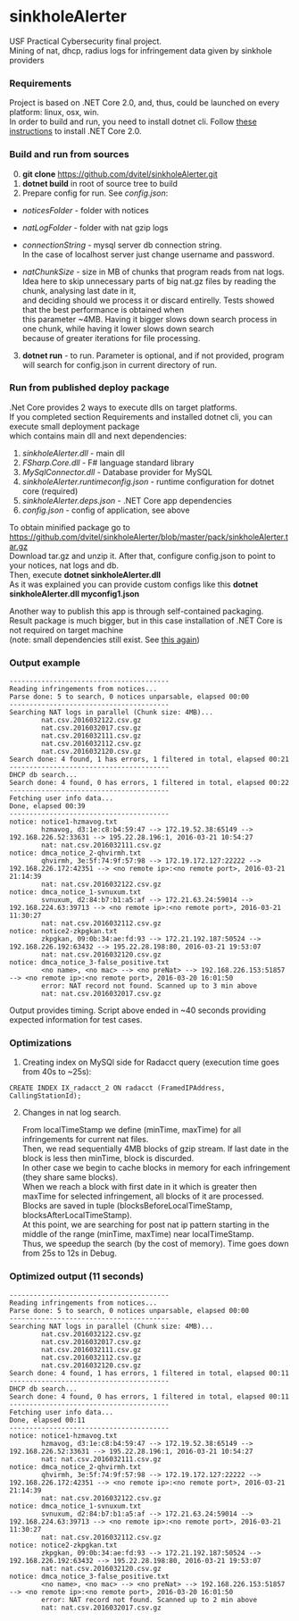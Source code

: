 # sinkholeAlerter
USF Practical Cybersecurity final project. \
Mining of nat, dhcp, radius logs for infringement data given by sinkhole providers

### Requirements
Project is based on .NET Core 2.0, and, thus, could be launched on every platform: linux, osx, win. \
In order to build and run, you need to install dotnet cli. 
Follow [these instructions](https://docs.microsoft.com/en-us/dotnet/core/linux-prerequisites?tabs=netcore2x) to install .NET Core 2.0.

### Build and run from sources
0. **git clone** https://github.com/dvitel/sinkholeAlerter.git
1. **dotnet build** in root of source tree to build
2. Prepare config for run. See _config.json_:

  * _noticesFolder_ - folder with notices

  * _natLogFolder_ - folder with nat gzip logs

  * _connectionString_ - mysql server db connection string.    
      In the case of localhost server just change username and password.

  * _natChunkSize_ - size in MB of chunks that program reads from nat logs.   
    Idea here to skip unnecessary parts of big nat.gz files by reading the chunk, analysing last date in it, \
    and deciding should we process it or discard entirelly. Tests showed that the best performance is obtained when \
    this parameter ~4MB. Having it bigger slows down search process in one chunk, while having it lower slows down search \
    because of greater iterations for file processing.
3. **dotnet run** <path to custom config.json> - to run.
  Parameter _<path to custom config.json>_ is optional, and if not provided, program will search for config.json in current directory of run.

### Run from published deploy package
.Net Core provides 2 ways to execute dlls on target platforms. \
If you completed section Requirements and installed dotnet cli, you can execute small deployment package \
which contains main dll and next dependencies:

1. _sinkholeAlerter.dll_ - main dll
2. _FSharp.Core.dll_ - F# language standard library
3. _MySqlConnector.dll_ - Database provider for MySQL
4. _sinkholeAlerter.runtimeconfig.json_ - runtime configuration for dotnet core (required)
5. _sinkholeAlerter.deps.json_ - .NET Core app dependencies
6. _config.json_ - config of application, see above

To obtain minified package go to https://github.com/dvitel/sinkholeAlerter/blob/master/pack/sinkholeAlerter.tar.gz \
Download tar.gz and unzip it. After that, configure config.json to point to your notices, nat logs and db. \
Then, execute **dotnet sinkholeAlerter.dll** \
As it was explained you can provide custom configs like this **dotnet sinkholeAlerter.dll myconfig1.json**

Another way to publish this app is through self-contained packaging. \
Result package is much bigger, but in this case installation of .NET Core is not required on target machine \
(note: small dependencies still exist. See [this again](https://docs.microsoft.com/en-us/dotnet/core/linux-prerequisites?tabs=netcore2x#linux-distribution-dependencies))


### Output example
```
----------------------------------------
Reading infringements from notices...
Parse done: 5 to search, 0 notices unparsable, elapsed 00:00
----------------------------------------
Searching NAT logs in parallel (Chunk size: 4MB)...
        nat.csv.2016032122.csv.gz
        nat.csv.2016032017.csv.gz
        nat.csv.2016032111.csv.gz
        nat.csv.2016032112.csv.gz
        nat.csv.2016032120.csv.gz
Search done: 4 found, 1 has errors, 1 filtered in total, elapsed 00:21
----------------------------------------
DHCP db search...
Search done: 4 found, 0 has errors, 1 filtered in total, elapsed 00:22
----------------------------------------
Fetching user info data...
Done, elapsed 00:39
----------------------------------------
notice: notice1-hzmavog.txt
        hzmavog, d3:1e:c8:b4:59:47 --> 172.19.52.38:65149 --> 192.168.226.52:33631 --> 195.22.28.196:1, 2016-03-21 10:54:27
        nat: nat.csv.2016032111.csv.gz
notice: dmca_notice_2-qhvirmh.txt
        qhvirmh, 3e:5f:74:9f:57:98 --> 172.19.172.127:22222 --> 192.168.226.172:42351 --> <no remote ip>:<no remote port>, 2016-03-21 21:14:39
        nat: nat.csv.2016032122.csv.gz
notice: dmca_notice_1-svnuxum.txt
        svnuxum, d2:84:b7:b1:a5:af --> 172.21.63.24:59014 --> 192.168.224.63:39713 --> <no remote ip>:<no remote port>, 2016-03-21 11:30:27
        nat: nat.csv.2016032112.csv.gz
notice: notice2-zkpgkan.txt
        zkpgkan, 09:0b:34:ae:fd:93 --> 172.21.192.187:50524 --> 192.168.226.192:63432 --> 195.22.28.198:80, 2016-03-21 19:53:07
        nat: nat.csv.2016032120.csv.gz
notice: dmca_notice_3-false_positive.txt
        <no name>, <no mac> --> <no preNat> --> 192.168.226.153:51857 --> <no remote ip>:<no remote port>, 2016-03-20 16:01:50
        error: NAT record not found. Scanned up to 3 min above
        nat: nat.csv.2016032017.csv.gz
```

Output provides timing. Script above ended in ~40 seconds providing expected information for test cases. 

### Optimizations
1. Creating index on MySQl side for Radacct query (execution time goes from 40s to ~25s): 
```
CREATE INDEX IX_radacct_2 ON radacct (FramedIPAddress, CallingStationId);
```

2. Changes in nat log search. 

   From localTimeStamp we define (minTime, maxTime) for all infringements for current nat files. \
   Then, we read sequentially 4MB blocks of gzip stream. If last date in the block is less then minTime, block is discurded. \
   In other case we begin to cache blocks in memory for each infringement (they share same blocks). \
   When we reach a block with first date in it which is greater then maxTime for selected infringement, all blocks of it are processed. \
   Blocks are saved in tuple (blocksBeforeLocalTimeStamp, blocksAfterLocalTimeStamp). \
   At this point, we are searching for post nat ip pattern starting in the middle of the range (minTime, maxTime) near localTimeStamp. \
   Thus, we speedup the search (by the cost of memory). Time goes down from 25s to 12s in Debug.

### Optimized output (11 seconds)
```
----------------------------------------
Reading infringements from notices...
Parse done: 5 to search, 0 notices unparsable, elapsed 00:00
----------------------------------------
Searching NAT logs in parallel (Chunk size: 4MB)...
        nat.csv.2016032122.csv.gz
        nat.csv.2016032017.csv.gz
        nat.csv.2016032111.csv.gz
        nat.csv.2016032112.csv.gz
        nat.csv.2016032120.csv.gz
Search done: 4 found, 1 has errors, 1 filtered in total, elapsed 00:11
----------------------------------------
DHCP db search...
Search done: 4 found, 0 has errors, 1 filtered in total, elapsed 00:11
----------------------------------------
Fetching user info data...
Done, elapsed 00:11
----------------------------------------
notice: notice1-hzmavog.txt
        hzmavog, d3:1e:c8:b4:59:47 --> 172.19.52.38:65149 --> 192.168.226.52:33631 --> 195.22.28.196:1, 2016-03-21 10:54:27
        nat: nat.csv.2016032111.csv.gz
notice: dmca_notice_2-qhvirmh.txt
        qhvirmh, 3e:5f:74:9f:57:98 --> 172.19.172.127:22222 --> 192.168.226.172:42351 --> <no remote ip>:<no remote port>, 2016-03-21 21:14:39
        nat: nat.csv.2016032122.csv.gz
notice: dmca_notice_1-svnuxum.txt
        svnuxum, d2:84:b7:b1:a5:af --> 172.21.63.24:59014 --> 192.168.224.63:39713 --> <no remote ip>:<no remote port>, 2016-03-21 11:30:27
        nat: nat.csv.2016032112.csv.gz
notice: notice2-zkpgkan.txt
        zkpgkan, 09:0b:34:ae:fd:93 --> 172.21.192.187:50524 --> 192.168.226.192:63432 --> 195.22.28.198:80, 2016-03-21 19:53:07
        nat: nat.csv.2016032120.csv.gz
notice: dmca_notice_3-false_positive.txt
        <no name>, <no mac> --> <no preNat> --> 192.168.226.153:51857 --> <no remote ip>:<no remote port>, 2016-03-20 16:01:50
        error: NAT record not found. Scanned up to 2 min above
        nat: nat.csv.2016032017.csv.gz
```

